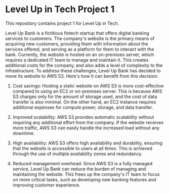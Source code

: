 # Level Up in Tech Project 1

This repository contains project 1 for Level Up in Tech. 

Level Up Bank is a fictitious fintech startup that offers digital banking services to customers. The company's website is the primary means of acquiring new customers, providing them with information about the services offered, and serving as a platform for them to interact with the bank. Currently, the website is hosted on an on-premises server, which requires a dedicated IT team to manage and maintain it. This creates additional costs for the company, and also adds a level of complexity to the infrastructure. To address these challenges, Level Up Bank has decided to move its website to AWS S3. Here's how it can benefit from this decision: 

1. Cost savings: Hosting a static website on AWS S3 is more cost-effective compared to using an EC2 or on-premises server. This is because AWS S3 charges only for the amount of storage used, and the cost of data transfer is also minimal. On the other hand, an EC2 instance requires additional expenses for compute power, storage, and data transfer.

2. Improved scalability: AWS S3 provides automatic scalability without requiring any additional effort from the company. If the website receives more traffic, AWS S3 can easily handle the increased load without any downtime. 

3. High availability: AWS S3 offers high availability and durability, ensuring that the website is accessible to users at all times. This is achieved through the use of multiple availability zones and redundancy. 

4. Reduced management overhead: Since AWS S3 is a fully managed service, Level Up Bank can reduce the burden of managing and maintaining the website. This frees up the company's IT team to focus on more critical tasks, such as developing new banking features and improving customer experience. 
